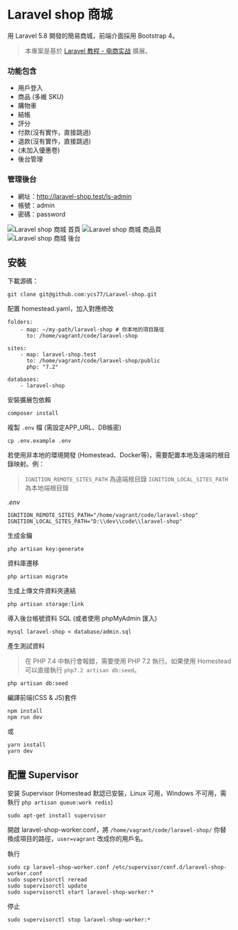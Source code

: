 # Laravel shop 商城

用 Laravel 5.8 開發的簡易商城，前端介面採用 Bootstrap 4。

> 本專案是基於 [Laravel 教程 - 电商实战](https://learnku.com/courses/laravel-shop/5.8) 擴展。

### 功能包含
* 用戶登入
* 商品 (多維 SKU)
* 購物車
* 結帳
* 評分
* 付款(沒有實作，直接跳過)
* 退款(沒有實作，直接跳過)
* (未加入優惠卷)
* 後台管理

### 管理後台
* 網址：http://laravel-shop.test/ls-admin
* 帳號：admin
* 密碼：password

![Laravel shop 商城 首頁](/docs/example-1.jpg)
![Laravel shop 商城 商品頁](/docs/example-2.jpg)
![Laravel shop 商城 後台](/docs/example-3.jpg)

## 安裝

下載源碼：

```
git clone git@github.com:ycs77/Laravel-shop.git
```

配置 homestead.yaml，加入對應修改

```
folders:
    - map: ~/my-path/laravel-shop # 你本地的項目路徑
      to: /home/vagrant/code/laravel-shop

sites:
    - map: laravel-shop.test
      to: /home/vagrant/code/laravel-shop/public
      php: "7.2"

databases:
    - laravel-shop
```

安裝擴展包依賴

```
composer install
```

複製 `.env` 檔 (需設定APP_URL、DB帳密)

```
cp .env.example .env
```

若使用非本地的環境開發 (Homestead、Docker等)，需要配置本地及遠端的根目錄映射。例：

> `IGNITION_REMOTE_SITES_PATH` 為遠端根目錄
> `IGNITION_LOCAL_SITES_PATH` 為本地端根目錄

*.env*
```
IGNITION_REMOTE_SITES_PATH="/home/vagrant/code/laravel-shop"
IGNITION_LOCAL_SITES_PATH="D:\\dev\\code\\laravel-shop"
```

生成金鑰

```
php artisan key:generate
```

資料庫遷移

```
php artisan migrate
```

生成上傳文件資料夾連結

```
php artisan storage:link
```

導入後台帳號資料 SQL (或者使用 phpMyAdmin 匯入)

```
mysql laravel-shop < database/admin.sql
```

產生測試資料

> 在 PHP 7.4 中執行會報錯，需要使用 PHP 7.2 執行。如果使用 Homestead 可以直接執行 `php7.2 artisan db:seed`。

```
php artisan db:seed
```

編譯前端(CSS & JS)套件

```
npm install
npm run dev
```
或
```
yarn install
yarn dev
```

## 配置 Supervisor

安装 Supervisor (Homestead 默認已安裝，Linux 可用，Windows 不可用，需執行 `php artisan queue:work redis`)

```
sudo apt-get install supervisor
```

開啟 laravel-shop-worker.conf，將 `/home/vagrant/code/laravel-shop/` 你替換成項目的路徑，`user=vagrant` 改成你的用戶名。

執行

```
sudo cp laravel-shop-worker.conf /etc/supervisor/conf.d/laravel-shop-worker.conf
sudo supervisorctl reread
sudo supervisorctl update
sudo supervisorctl start laravel-shop-worker:*
```

停止

```
sudo supervisorctl stop laravel-shop-worker:*
```
